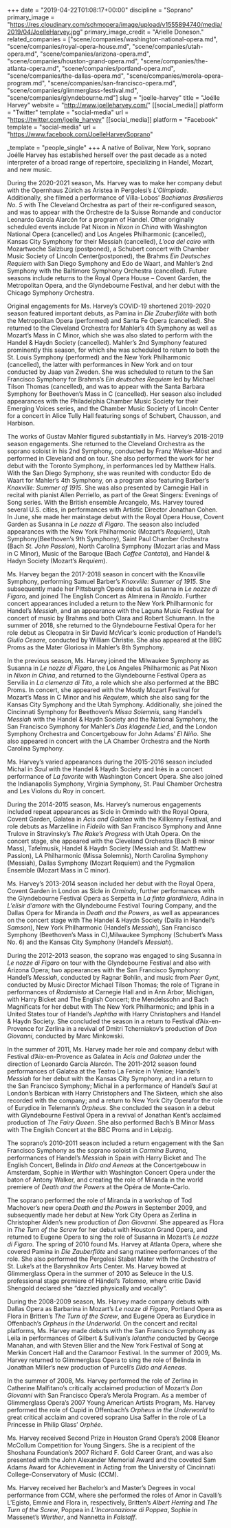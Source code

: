+++
date = "2019-04-22T01:08:17+00:00"
discipline = "Soprano"
primary_image = "https://res.cloudinary.com/schmopera/image/upload/v1555894740/media/2019/04/JoelleHarvey.jpg"
primary_image_credit = "Arielle Doneson."
related_companies = ["scene/companies/washington-national-opera.md", "scene/companies/royal-opera-house.md", "scene/companies/utah-opera.md", "scene/companies/arizona-opera.md", "scene/companies/houston-grand-opera.md", "scene/companies/the-atlanta-opera.md", "scene/companies/portland-opera.md", "scene/companies/the-dallas-opera.md", "scene/companies/merola-opera-program.md", "scene/companies/san-francisco-opera.md", "scene/companies/glimmerglass-festival.md", "scene/companies/glyndebourne.md"]
slug = "joelle-harvey"
title = "Joélle Harvey"
website = "http://www.joelleharvey.com/"
[[social_media]]
platform = "Twitter"
template = "social-media"
url = "https://twitter.com/joelle_harvey"
[[social_media]]
platform = "Facebook"
template = "social-media"
url = "https://www.facebook.com/JoelleHarveySoprano"

_template = "people_single"
+++
A native of Bolivar, New York, soprano Joélle Harvey has established herself over the past decade as a noted interpreter of a broad range of repertoire, specializing in Handel, Mozart, and new music.

During the 2020-2021 season, Ms. Harvey was to make her company debut with the Opernhaus Zürich as Aristea in Pergolesi’s _L’Olimpiade_. Additionally, she filmed a performance of Villa-Lobos’ _Bachianas Brasilieras No. 5_ with The Cleveland Orchestra as part of their re-configured season, and was to appear with the Orchestre de la Suisse Romande and conductor Leonardo García Alarcón for a program of Handel. Other originally scheduled events include Pat Nixon in _Nixon in China_ with Washington National Opera (cancelled) and Los Angeles Philharmonic (cancelled), Kansas City Symphony for their Messiah (cancelled), _L’oca del cairo_ with Mozartwoche Salzburg (postponed), a Schubert concert with Chamber Music Society of Lincoln Center(postponed), the Brahms _Ein Deutsches Requiem_ with San Diego Symphony and Edo de Waart, and Mahler’s 2nd Symphony with the Baltimore Symphony Orchestra (cancelled). Future seasons include returns to the Royal Opera House – Covent Garden, the Metropolitan Opera, and the Glyndebourne Festival, and her debut with the Chicago Symphony Orchestra.

Original engagements for Ms. Harvey’s COVID-19 shortened 2019-2020 season featured important debuts, as Pamina in _Die Zauberflöte_ with both the Metropolitan Opera (performed) and Santa Fe Opera (cancelled). She returned to the Cleveland Orchestra for Mahler’s 4th Symphony as well as Mozart’s Mass in C Minor, which she was also slated to perform with the Handel & Haydn Society (cancelled). Mahler’s 2nd Symphony featured prominently this season, for which she was scheduled to return to both the St. Louis Symphony (performed) and the New York Philharmonic (cancelled), the latter with performances in New York and on tour conducted by Jaap van Zweden. She was scheduled to return to the San Francisco Symphony for Brahms’s _Ein deutsches Requiem_ led by Michael Tilson Thomas (cancelled), and was to appear with the Santa Barbara Symphony for Beethoven’s Mass in C (cancelled). Her season also included appearances with the Philadelphia Chamber Music Society for their Emerging Voices series, and the Chamber Music Society of Lincoln Center for a concert in Alice Tully Hall featuring songs of Schubert, Chausson, and Harbison.

The works of Gustav Mahler figured substantially in Ms. Harvey’s 2018-2019 season engagements. She returned to the Cleveland Orchestra as the soprano soloist in his 2nd Symphony, conducted by Franz Welser-Möst and performed in Cleveland and on tour. She also performed the work for her debut with the Toronto Symphony, in performances led by Matthew Halls. With the San Diego Symphony, she was reunited with conductor Edo de Waart for Mahler’s 4th Symphony, on a program also featuring Barber’s _Knoxville: Summer of 1915_. She was also presented by Carnegie Hall in recital with pianist Allen Perriello, as part of the Great Singers: Evenings of Song series. With the British ensemble Arcangelo, Ms. Harvey toured several U.S. cities, in performances with Artistic Director Jonathan Cohen. In June, she made her mainstage debut with the Royal Opera House, Covent Garden as Susanna in _Le nozze di Figaro_. The season also included appearances with the New York Philharmonic (Mozart’s _Requiem_), Utah Symphony(Beethoven’s 9th Symphony), Saint Paul Chamber Orchestra (Bach _St. John Passion_), North Carolina Symphony (Mozart arias and Mass in C Minor), Music of the Baroque (Bach _Coffee Cantata_), and Handel & Hadyn Society (Mozart’s _Requiem_).

Ms. Harvey began the 2017-2018 season in concert with the Knoxville Symphony, performing Samuel Barber’s _Knoxville: Summer of 1915_. She subsequently made her Pittsburgh Opera debut as Susanna in _Le nozze di Figaro_, and joined The English Concert as Almirena in _Rinaldo_. Further concert appearances included a return to the New York Philharmonic for Handel’s _Messiah_, and an appearance with the Laguna Music Festival for a concert of music by Brahms and both Clara and Robert Schumann. In the summer of 2018, she returned to the Glyndebourne Festival Opera for her role debut as Cleopatra in Sir David McVicar’s iconic production of Handel’s _Giulio Cesare_, conducted by William Christie. She also appeared at the BBC Proms as the Mater Gloriosa in Mahler’s 8th Symphony.

In the previous season, Ms. Harvey joined the Milwaukee Symphony as Susanna in _Le nozze di Figaro_, the Los Angeles Philharmonic as Pat Nixon in _Nixon in China_, and returned to the Glyndebourne Festival Opera as Servilia in _La clemenza di Tito_, a role which she also performed at the BBC Proms. In concert, she appeared with the Mostly Mozart Festival for Mozart’s Mass in C Minor and his _Requiem_, which she also sang for the Kansas City Symphony and the Utah Symphony. Additionally, she joined the Cincinnati Symphony for Beethoven’s _Missa Solemnis_, sang Handel’s _Messiah_ with the Handel & Haydn Society and the National Symphony, the San Francisco Symphony for Mahler’s _Das klagende Lied_, and the London Symphony Orchestra and Concertgebouw for John Adams’ _El Niño_. She also appeared in concert with the LA Chamber Orchestra and the North Carolina Symphony.

Ms. Harvey’s varied appearances during the 2015-2016 season included Michal in _Saul_ with the Handel & Haydn Society and Inès in a concert performance of _La favorite_ with Washington Concert Opera. She also joined the Indianapolis Symphony, Virginia Symphony, St. Paul Chamber Orchestra and Les Violons du Roy in concert.

During the 2014-2015 season, Ms. Harvey’s numerous engagements included repeat appearances as Sicle in Ormindo with the Royal Opera, Covent Garden, Galatea in _Acis and Galatea_ with the Killkenny Festival, and role debuts as Marzelline in _Fidelio_ with San Francisco Symphony and Anne Trulove in Stravinsky’s _The Rake’s Progress_ with Utah Opera. On the concert stage, she appeared with the Cleveland Orchestra (Bach B minor Mass), Tafelmusik, Handel & Haydn Society (Messiah and St. Matthew Passion), LA Philharmonic (Missa Solemnis), North Carolina Symphony (Messiah), Dallas Symphony (Mozart Requiem) and the Pygmalion Ensemble (Mozart Mass in C minor).

Ms. Harvey’s 2013-2014 season included her debut with the Royal Opera, Covent Garden in London as Sicle in _Ormindo_, further performances with the Glyndebourne Festival Opera as Serpetta in _La finta giardiniera_, Adina in _L’elisir d’amore_ with the Glyndebourne Festival Touring Company, and the Dallas Opera for Miranda in _Death and the Powers_, as well as appearances on the concert stage with The Handel & Haydn Society (Dalila in Handel’s _Samson_), New York Philharmonic  (Handel’s _Messiah_), San Francisco Symphony (Beethoven’s Mass in C),Milwaukee Symphony (Schubert’s Mass No. 6) and the Kansas City Symphony (Handel’s _Messiah_).

During the 2012-2013 season, the soprano was engaged to sing Susanna in _Le nozze di Figaro_ on tour with the Glyndebourne Festival and also with Arizona Opera; two appearances with the San Francisco Symphony: Handel’s _Messiah_, conducted by Ragnar Bohlin, and music from _Peer Gynt_, conducted by Music Director Michael Tilson Thomas; the role of Tigrane in performances of _Radamisto_ at Carnegie Hall and in Ann Arbor, Michigan, with Harry Bicket and The English Concert; the Mendelssohn and Bach Magnificats for her debut with The New York Philharmonic; and Iphis in a United States tour of Handel’s _Jephtha_ with Harry Christophers and Handel & Haydn Society. She concluded the season in a return to Festival d’Aix-en-Provence for Zerlina in a revival of Dmitri Tcherniakov’s production of _Don Giovanni_, conducted by Marc Minkowski.

In the summer of 2011, Ms. Harvey made her role and company debut with Festival d’Aix-en-Provence as Galatea in _Acis and Galatea_ under the direction of Leonardo García Alarcón. The 2011-2012 season found performances of Galatea at the Teatro La Fenice in Venice; Handel’s _Messiah_ for her debut with the Kansas City Symphony, and in a return to the San Francisco Symphony; Michal in a performance of Handel’s _Saul_ at London’s Barbican with Harry Christophers and The Sixteen, which she also recorded with the company; and a return to New York City Operafor the role of Eurydice in Telemann’s _Orpheus_. She concluded the season in a debut with Glyndebourne Festival Opera in a revival of Jonathan Kent’s acclaimed production of _The Fairy Queen_. She also performed Bach’s B Minor Mass with The English Concert at the BBC Proms and in Leipzig.

The soprano’s 2010-2011 season included a return engagement with the San Francisco Symphony as the soprano soloist in _Carmina Burana_, performances of Handel’s _Messiah_ in Spain with Harry Bicket and The English Concert, Belinda in _Dido and Aeneas_ at the Concertgebouw in Amsterdam, Sophie in _Werther_ with Washington Concert Opera under the baton of Antony Walker, and creating the role of Miranda in the world premiere of _Death and the Powers_ at the Opéra de Monte-Carlo.

The soprano performed the role of Miranda in a workshop of Tod Machover’s new opera _Death and the Powers_ in September 2009, and subsequently made her debut at New York City Opera as Zerlina in Christopher Alden’s new production of _Don Giovanni_. She appeared as Flora in _The Turn of the Screw_ for her debut with Houston Grand Opera, and returned to Eugene Opera to sing the role of Susanna in Mozart’s _Le nozze di Figaro_. The spring of 2010 found Ms. Harvey at Atlanta Opera, where she covered Pamina in _Die Zauberflöte_ and sang matinee performances of the role. She also performed the Pergolesi Stabat Mater with the Orchestra of St. Luke’s at the Baryshnikov Arts Center. Ms. Harvey bowed at Glimmerglass Opera in the summer of 2010 as Seleuce in the U.S. professional stage premiere of Händel’s _Tolomeo_, where critic David Shengold declared she “dazzled physically and vocally”.

During the 2008-2009 season, Ms. Harvey made company debuts with Dallas Opera as Barbarina in Mozart’s _Le nozze di Figaro_, Portland Opera as Flora in Britten’s _The Turn of the Screw_, and Eugene Opera as Eurydice in Offenbach’s _Orpheus in the Underworld_. On the concert and recital platforms, Ms. Harvey made debuts with the San Francisco Symphony as Leila in performances of Gilbert & Sullivan’s _Iolanthe_ conducted by George Manahan, and with Steven Blier and the New York Festival of Song at Merkin Concert Hall and the Caramoor Festival. In the summer of 2009, Ms. Harvey returned to Glimmerglass Opera to sing the role of Belinda in Jonathan Miller’s new production of Purcell’s _Dido and Aeneas_.

In the summer of 2008, Ms. Harvey performed the role of Zerlina in Catherine Malfitano’s critically acclaimed production of Mozart’s _Don Giovanni_ with San Francisco Opera’s Merola Program. As a member of Glimmerglass Opera’s 2007 Young American Artists Program, Ms. Harvey performed the role of Cupid in Offenbach’s _Orpheus in the Underworld_ to great critical acclaim and covered soprano Lisa Saffer in the role of La Princesse in Philip Glass’ _Orphée_.

Ms. Harvey received Second Prize in Houston Grand Opera’s 2008 Eleanor McCollum Competition for Young Singers. She is a recipient of the Shoshana Foundation’s 2007 Richard F. Gold Career Grant, and was also presented with the John Alexander Memorial Award and the coveted Sam Adams Award for Achievement in Acting from the University of Cincinnati College-Conservatory of Music (CCM).

Ms. Harvey received her Bachelor’s and Master’s Degrees in vocal performance from CCM, where she performed the roles of Amor in Cavalli’s L’Egisto, Emmie and Flora in, respectively, Britten’s _Albert Herring_ and _The Turn of the Screw_, Poppea in _L’Incoronazione di Poppea_, Sophie in Massenet’s _Werther_, and Nannetta in _Falstaff_.